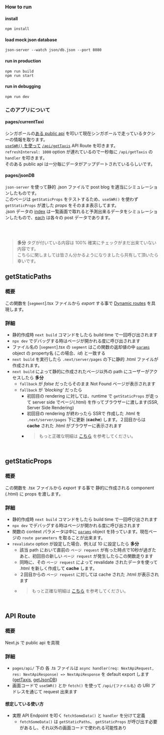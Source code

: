 ### How to run
#### install
```
npm install
```
#### load mock json database
```
json-server --watch json/db.json --port 8080
```
#### run in production
```
npm run build
npm run start
```
#### run in debugging
```
npm run dev
```

### このアプリについて
#### pages/currentTaxi
シンガポールの[ある public api](https://api.data.gov.sg/v1/transport/taxi-availability) を叩いて現在シンガポールで走っているタクシーの情報を取ります。<br/>
[`useSWR()` を使って](https://github.com/WONJONG-GONG/nextjs-isr-swr-tscopy/blob/master/pages/currentTaxi/index.tsx#L20) [`/api/getTaxis`](https://github.com/WONJONG-GONG/nextjs-isr-swr-tscopy/blob/master/pages/api/getTaxis.ts#L7-L11) API Route を叩きます。<br/>
`refreshInterval: 1000` option が連れているので一秒毎に `/api/getTaxis` の `handler` を叩きます。<br/>
そのある public api は一分毎にデータがアップデートされているらしいです。

#### pages/jsonDB
`json-server` を使って静的 .json ファイルで post blog を適当にシミュレーションしたものです。<br/>
このページは `getStaticProps` をテストするため、`useSWR()` を使わず `getStaticProps` が渡した _props_ をそのまま表示してます。<br/>
.json データの [index](https://github.com/WONJONG-GONG/nextjs-isr-swr-tscopy/blob/master/json/db.json#L2) は一覧画面で取れると予測出来るデータをシミュレーションしたもので、[each](https://github.com/WONJONG-GONG/nextjs-isr-swr-tscopy/blob/master/json/db.json#L44) は各々の post データであります。


<br/>
<br/>

> **多分** タグが付いている内容は 100% 確実にチェックがまだ出来ていない内容です。<br/> こちらに関しましては皆さん分かるようになりましたら共有して頂いたら幸いです。

## getStaticPaths

### 概要
この関数を [`segment`].tsx ファイルから _export_ する事で [Dynamic routes](https://nextjs.org/docs/pages/building-your-application/routing/dynamic-routes) を具現します。
### 詳細
  * 静的作成時 `next build` コマンドをしたら build time で一回呼び出されます
  * `npx dev` でデバッグする時はページが開かれる度に呼び出されます
  * ファイル名の [`segment`].tsx の `segment` はこの関数の返却値の中 [`params`](https://github.com/WONJONG-GONG/nextjs-isr-swr-tscopy/blob/master/pages/jsonDB/post/%5Bid%5D.tsx#L27-L29) object の property名 (この場合、_id_) と一致する
  * `next build` を実行したら `.next/server/pages` の下に静的 .html ファイルが作成されます。
  * `next build` によって静的に作成されたページ以外の path にユーザーがアクセスしたら **多分**
    * `fallback` が _false_ だったらそのまま Not Found ページが表示されます
    * `fallback` が _'blocking'_ だったら
      * 初回目の rendering に対しては、runtime で `getStaticProps` が走って server side でページ(.html) を作ってブラウザーに渡します(SSR, Server Side Rendering)
      * 初回目の rendering が終わったら SSRで 作成した .html を `.next/server/pages` 下に更新 (**cache**) します。２回目からは **cache** された .html がブラウザーに表示されます
      * > もっと正確な明細は [こちら](https://nextjs.org/docs/pages/api-reference/functions/get-static-paths#fallback-blocking) を参考してください。

<br/>

## getStaticProps

### 概要
この関数を .tsx ファイルから _export_ する事で 静的に作成される component (.html) に props を渡します。
### 詳細
  * 静的作成時 `next build` コマンドをしたら build time で一回呼び出されます
  * `npx dev` でデバッグする時はページが開かれる度に呼び出されます
  * 関数の context パラメータは中に [`params`](https://nextjs.org/docs/pages/api-reference/functions/get-static-props#context-parameter) object を持っています。現在ページの `route parameters` を取ることが出来ます。
  * `revalidate` option が設定した場合、例えば 10 に設定したら **多分**
    * 該当 path において直前の `ページ request` が有った時点で10秒が過ぎたあと、初回目の新しい `ページ request` が発生したらこの関数走ります
    * 同時に、その `ページ request` によって revalidate されたデータを使って .html を新しく作成して **cache** します。
    * ２回目からの `ページ request` に対しては cache された .html が表示されます
    * > もっと正確な明細は [こちら](https://nextjs.org/docs/pages/api-reference/functions/get-static-props#revalidate) を参考してください。
    
<br/>

## API Route

### 概要
Next.js で public api を具現
### 詳細
  * `pages/api/` 下の 各 .ts ファイルは `async handler(req: NextApiRequest, res: NextApiResponse) => NextApiResponse` を default export します ([getTaxis](https://github.com/WONJONG-GONG/nextjs-isr-swr-tscopy/blob/master/pages/api/getTaxis.ts#L7), [getJsonDB](https://github.com/WONJONG-GONG/nextjs-isr-swr-tscopy/blob/master/pages/api/getJsonDB.ts#L9))
  * 画面コードで `useSWR()` とか `fetch()` を使って `/api/{ファイル名}` の URI アドレスを通じて request 出来ます
#### 想定している使い方
  * 実際 API Endpoint を叩く `fetchSomeData()` と `handler` を分けて定義
    * `fetchSomeData()` は `getStaticPaths`、 `getStaticProps` が呼び出す必要があるし、それ以外の画面コードで使われる可能性あり